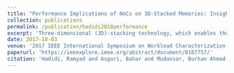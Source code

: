 ```yaml
---
title: "Performance Implications of NoCs on 3D-Stacked Memories: Insights from the Hybrid Memory Cube"
collection: publications
permalink: /publication/hadidi2018performance
excerpt: 'Three-dimensional (3D)-stacking technology, which enables the integration of DRAM and logic dies, offers high bandwidth and low energy consumption. This technology also empowers new memory designs for executing tasks not traditionally associated with memories. A practical 3D-stacked memory is Hybrid Memory Cube (HMC), which provides significant access bandwidth and low power consumption in a small area. Although several studies have taken advantage of the novel architecture of HMC, its characteristics in terms of latency and bandwidth or their correlation with temperature and power consumption have not been fully explored. This paper is the first, to the best of our knowledge, to characterize the thermal behavior of HMC in a real environment using the AC-510 accelerator and to identify temperature as a new limitation for this state-of-the-art design space. Moreover, besides bandwidth studies, we deconstruct factors that contribute to latency and reveal their sources for high- and low-load accesses. The results of this paper demonstrates essential behaviors and performance bottlenecks for future explorations of packet-switched and 3D-stacked memories.'
date: 2017-10-03
venue: '2017 IEEE International Symposium on Workload Characterization (IISWC)'
paperurl: 'https://ieeexplore.ieee.org/abstract/document/8167757/'
citation: 'Hadidi, Ramyad and Asgari, Bahar and Mudassar, Burhan Ahmad and Mukhopadhyay, Saibal and Yalamanchili, Sudhakar and Kim, Hyesoon (2017). &quot;Demystifying the characteristics of 3D-stacked memories: A case study for hybrid memory cube&quot; <i>2017 IEEE International Symposium on Workload Characterization (IISWC)</i>.'
---
```


